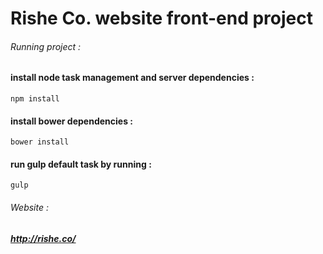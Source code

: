 # Rishe Co. website front-end project

###### Running project :

#### install node task management and server dependencies :
```
npm install
```

#### install bower dependencies :
```
bower install
```

#### run gulp default task by running :
``` 
gulp 
```


###### Website :

##### http://rishe.co/ 